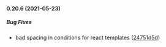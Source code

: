 #### 0.20.6 (2021-05-23)

##### Bug Fixes

*  bad spacing in conditions for react templates ([24751d5d](https://github.com/IgorSzyporyn/plop-scaffold/commit/24751d5d50f2c0bc087fa97185b971cb410cf638))

